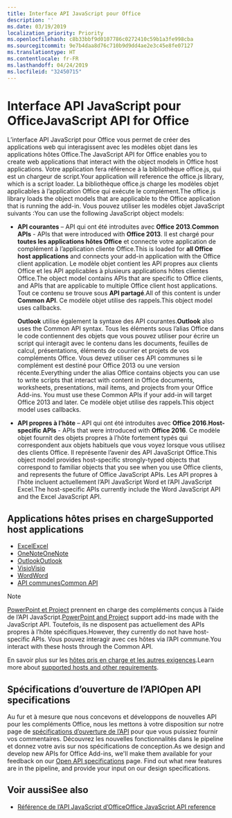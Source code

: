 ```yaml
---
title: Interface API JavaScript pour Office
description: ''
ms.date: 03/19/2019
localization_priority: Priority
ms.openlocfilehash: c8b33bbf9d0107786c0272410c59b1a3fe998cba
ms.sourcegitcommit: 9e7b4daa8d76c710b9d9dd4ae2e3c45e8fe07127
ms.translationtype: HT
ms.contentlocale: fr-FR
ms.lasthandoff: 04/24/2019
ms.locfileid: "32450715"
---
```

# <a name="javascript-api-for-office"></a><span data-ttu-id="e197e-102">Interface API JavaScript pour Office</span><span class="sxs-lookup"><span data-stu-id="e197e-102">JavaScript API for Office</span></span>

<span data-ttu-id="e197e-103">L’interface API JavaScript pour Office vous permet de créer des applications web qui interagissent avec les modèles objet dans les applications hôtes Office.</span><span class="sxs-lookup"><span data-stu-id="e197e-103">The JavaScript API for Office enables you to create web applications that interact with the object models in Office host applications.</span></span> <span data-ttu-id="e197e-104">Votre application fera référence à la bibliothèque office.js, qui est un chargeur de script.</span><span class="sxs-lookup"><span data-stu-id="e197e-104">Your application will reference the office.js library, which is a script loader.</span></span> <span data-ttu-id="e197e-105">La bibliothèque office.js charge les modèles objet applicables à l’application Office qui exécute le complément.</span><span class="sxs-lookup"><span data-stu-id="e197e-105">The office.js library loads the object models that are applicable to the Office application that is running the add-in.</span></span> <span data-ttu-id="e197e-106">Vous pouvez utiliser les modèles objet JavaScript suivants :</span><span class="sxs-lookup"><span data-stu-id="e197e-106">You can use the following JavaScript object models:</span></span>

- <span data-ttu-id="e197e-107">**API courantes** – API qui ont été introduites avec **Office 2013**.</span><span class="sxs-lookup"><span data-stu-id="e197e-107">**Common APIs** - APIs that were introduced with **Office 2013**.</span></span> <span data-ttu-id="e197e-108">Il est chargé pour **toutes les applications hôtes Office** et connecte votre application de complément à l’application cliente Office.</span><span class="sxs-lookup"><span data-stu-id="e197e-108">This is loaded for **all Office host applications** and connects your add-in application with the Office client application.</span></span> <span data-ttu-id="e197e-109">Le modèle objet contient les API propres aux clients Office et les API applicables à plusieurs applications hôtes clientes Office.</span><span class="sxs-lookup"><span data-stu-id="e197e-109">The object model contains APIs that are specific to Office clients, and APIs that are applicable to multiple Office client host applications.</span></span> <span data-ttu-id="e197e-110">Tout ce contenu se trouve sous **API partagé**.</span><span class="sxs-lookup"><span data-stu-id="e197e-110">All of this content is under **Common API**.</span></span> <span data-ttu-id="e197e-111">Ce modèle objet utilise des rappels.</span><span class="sxs-lookup"><span data-stu-id="e197e-111">This object model uses callbacks.</span></span> 

  <span data-ttu-id="e197e-112">**Outlook** utilise également la syntaxe des API courantes.</span><span class="sxs-lookup"><span data-stu-id="e197e-112">**Outlook** also uses the Common API syntax.</span></span> <span data-ttu-id="e197e-113">Tous les éléments sous l’alias Office dans le code contiennent des objets que vous pouvez utiliser pour écrire un script qui interagit avec le contenu dans les documents, feuilles de calcul, présentations, éléments de courrier et projets de vos compléments Office. Vous devez utiliser ces API communes si le complément est destiné pour Office 2013 ou une version récente.</span><span class="sxs-lookup"><span data-stu-id="e197e-113">Everything under the alias Office contains objects you can use to write scripts that interact with content in Office documents, worksheets, presentations, mail items, and projects from your Office Add-ins. You must use these Common APIs if your add-in will target Office 2013 and later.</span></span> <span data-ttu-id="e197e-114">Ce modèle objet utilise des rappels.</span><span class="sxs-lookup"><span data-stu-id="e197e-114">This object model uses callbacks.</span></span>

- <span data-ttu-id="e197e-115">**API propres à l’hôte** – API qui ont été introduites avec **Office 2016**.</span><span class="sxs-lookup"><span data-stu-id="e197e-115">**Host-specific APIs** - APIs that were introduced with **Office 2016**.</span></span> <span data-ttu-id="e197e-116">Ce modèle objet fournit des objets propres à l’hôte fortement typés qui correspondent aux objets habituels que vous voyez lorsque vous utilisez des clients Office. Il représente l’avenir des API JavaScript Office.</span><span class="sxs-lookup"><span data-stu-id="e197e-116">This object model provides host-specific strongly-typed objects that correspond to familiar objects that you see when you use Office clients, and represents the future of Office JavaScript APIs.</span></span> <span data-ttu-id="e197e-117">Les API propres à l’hôte incluent actuellement l’API JavaScript Word et l’API JavaScript Excel.</span><span class="sxs-lookup"><span data-stu-id="e197e-117">The host-specific APIs currently include the Word JavaScript API and the Excel JavaScript API.</span></span>

## <a name="supported-host-applications"></a><span data-ttu-id="e197e-118">Applications hôtes prises en charge</span><span class="sxs-lookup"><span data-stu-id="e197e-118">Supported host applications</span></span>

- [<span data-ttu-id="e197e-119">Excel</span><span class="sxs-lookup"><span data-stu-id="e197e-119">Excel</span></span>](overview/excel-add-ins-reference-overview.md)
- [<span data-ttu-id="e197e-120">OneNote</span><span class="sxs-lookup"><span data-stu-id="e197e-120">OneNote</span></span>](overview/onenote-add-ins-javascript-reference.md)
- [<span data-ttu-id="e197e-121">Outlook</span><span class="sxs-lookup"><span data-stu-id="e197e-121">Outlook</span></span>](requirement-sets/outlook-api-requirement-sets.md)
- [<span data-ttu-id="e197e-122">Visio</span><span class="sxs-lookup"><span data-stu-id="e197e-122">Visio</span></span>](overview/visio-javascript-reference-overview.md)
- [<span data-ttu-id="e197e-123">Word</span><span class="sxs-lookup"><span data-stu-id="e197e-123">Word</span></span>](overview/word-add-ins-reference-overview.md)
- [<span data-ttu-id="e197e-124">API communes</span><span class="sxs-lookup"><span data-stu-id="e197e-124">Common API</span></span>](requirement-sets/office-add-in-requirement-sets.md)

> [!NOTE] 
> <span data-ttu-id="e197e-125">[PowerPoint et Project](requirement-sets/powerpoint-and-project-note.md) prennent en charge des compléments conçus à l’aide de l’API JavaScript.</span><span class="sxs-lookup"><span data-stu-id="e197e-125">[PowerPoint and Project](requirement-sets/powerpoint-and-project-note.md) support add-ins made with the JavaScript API.</span></span> <span data-ttu-id="e197e-126">Toutefois, ils ne disposent pas actuellement des APIs propres à l’hôte spécifiques.</span><span class="sxs-lookup"><span data-stu-id="e197e-126">However, they currently do not have host-specific APIs.</span></span> <span data-ttu-id="e197e-127">Vous pouvez interagir avec ces hôtes via l’API commune.</span><span class="sxs-lookup"><span data-stu-id="e197e-127">You interact with these hosts through the Common API.</span></span>

<span data-ttu-id="e197e-128">En savoir plus sur les [hôtes pris en charge et les autres exigences](../concepts/requirements-for-running-office-add-ins.md).</span><span class="sxs-lookup"><span data-stu-id="e197e-128">Learn more about [supported hosts and other requirements](../concepts/requirements-for-running-office-add-ins.md).</span></span>

## <a name="open-api-specifications"></a><span data-ttu-id="e197e-129">Spécifications d’ouverture de l’API</span><span class="sxs-lookup"><span data-stu-id="e197e-129">Open API specifications</span></span>

<span data-ttu-id="e197e-p106">Au fur et à mesure que nous concevons et développons de nouvelles API pour les compléments Office, nous les mettons à votre disposition sur notre page de [spécifications d’ouverture de l’API](openspec.md) pour que vous puissiez fournir vos commentaires. Découvrez les nouvelles fonctionnalités dans le pipeline et donnez votre avis sur nos spécifications de conception.</span><span class="sxs-lookup"><span data-stu-id="e197e-p106">As we design and develop new APIs for Office Add-ins, we'll make them available for your feedback on our [Open API specifications](openspec.md) page. Find out what new features are in the pipeline, and provide your input on our design specifications.</span></span>

## <a name="see-also"></a><span data-ttu-id="e197e-132">Voir aussi</span><span class="sxs-lookup"><span data-stu-id="e197e-132">See also</span></span>

- [<span data-ttu-id="e197e-133">Référence de l’API JavaScript d’Office</span><span class="sxs-lookup"><span data-stu-id="e197e-133">Office JavaScript API reference</span></span>](/javascript/api/overview/office)
